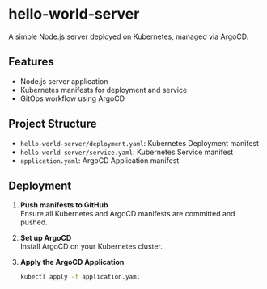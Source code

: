 # hello-world-server

A simple Node.js server deployed on Kubernetes, managed via ArgoCD.

## Features

- Node.js server application
- Kubernetes manifests for deployment and service
- GitOps workflow using ArgoCD

## Project Structure

- `hello-world-server/deployment.yaml`: Kubernetes Deployment manifest
- `hello-world-server/service.yaml`: Kubernetes Service manifest
- `application.yaml`: ArgoCD Application manifest

## Deployment

1. **Push manifests to GitHub**  
   Ensure all Kubernetes and ArgoCD manifests are committed and pushed.

2. **Set up ArgoCD**  
   Install ArgoCD on your Kubernetes cluster.

3. **Apply the ArgoCD Application**
   ```sh
   kubectl apply -f application.yaml